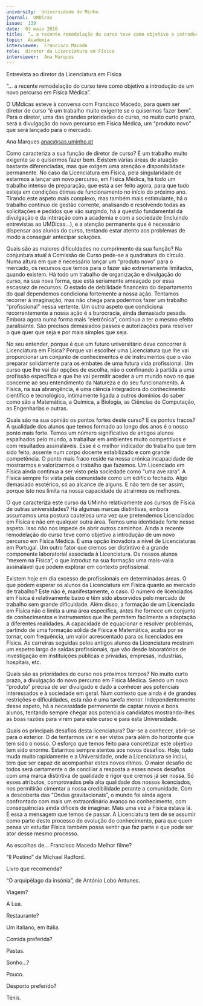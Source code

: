 ```yaml
---
university:  Universidade do Minho
journal:  UMDicas
issue:  139
date:  03 maio 2016
title:  “… a recente remodelação do curso teve como objetivo a introdução de um novo percurso em Física Médica”.
topic:  Academia
interviewee:  Francisco Macedo
role:  diretor da Licenciatura em Física
interviewer:  Ana Marques
---
```

 

 Entrevista ao diretor da Licenciatura em Física 

 “… a recente remodelação do curso teve como objetivo a introdução de um novo percurso em Física Médica”.

 O UMdicas esteve à conversa com Francisco Macedo, para quem ser diretor de curso “é um trabalho muito exigente se o quisermos fazer bem”. Para o diretor, uma das grandes prioridades do curso, no muito curto prazo, será a divulgação do novo percurso em Física Médica, um “produto novo” que será lançado para o mercado.

 Ana Marques 
 anac@sas.uminho.pt 

 Como caracteriza a sua função de diretor de curso?
 É um trabalho muito exigente se o quisermos fazer bem. Existem várias áreas de atuação bastante diferenciadas, mas que exigem uma atenção e disponibilidade permanente. No caso da Licenciatura em Física, pela singularidade de estarmos a lançar um novo percurso, em Física Médica, há todo um trabalho intenso de preparação, que está a ser feito agora, para que tudo esteja em condições ótimas de funcionamento no início do próximo ano. Tirando este aspeto mais complexo, mas também mais estimulante, há o trabalho contínuo de gestão corrente, analisando e resolvendo todas as solicitações e pedidos que vão surgindo, há a questão fundamental da divulgação e da interação com a academia e com a sociedade (incluindo entrevistas ao UMDicas…), e a atenção permanente que é necessário dispensar aos alunos do curso, tentando estar atento aos problemas de modo a conseguir antecipar soluções.

 Quais são as maiores dificuldades no cumprimento da sua função?
 Na conjuntura atual à Comissão de Curso pede-se a quadratura do círculo. Numa altura em que é necessário lançar um “produto novo” para o mercado, os recursos que temos para o fazer são extremamente limitados, quando existem. Há todo um trabalho de organização e divulgação do curso, na sua nova forma, que está seriamente ameaçado por essa escassez de recursos. O estado de debilidade financeira do departamento do qual dependemos condiciona fortemente a nossa ação. Tentamos recorrer à imaginação, mas não chega para podermos fazer um trabalho “profissional” nessa vertente. Um outro aspeto que condiciona recorrentemente a nossa ação é a burocracia, ainda demasiado pesada. Embora agora numa forma mais “eletrónica”, continua a ter o mesmo efeito paralisante. São precisos demasiados passos e autorizações para resolver o que quer que seja e por mais simples que seja.

 No seu entender, porque é que um futuro universitário deve concorrer à Licenciatura em Física?
 Porque vai escolher uma Licenciatura que lhe vai proporcionar um conjunto de conhecimentos e de instrumentos que o vão preparar solidamente para os embates de uma futura vida profissional. Um curso que lhe vai dar opções de escolha, não o confinando à partida a uma profissão específica e que lhe vai permitir aceder a um mundo novo no que concerne ao seu entendimento da Natureza e do seu funcionamento. A Física, na sua abrangência, é uma ciência integradora do conhecimento científico e tecnológico, intimamente ligada a outros domínios do saber como são a Matemática, a Química, a Biologia, as Ciências de Computação, as Engenharias e outras.

 Quais são na sua opinião os pontos fortes deste curso? E os pontos fracos?
 A qualidade dos alunos que temos formado ao longo dos anos é o nosso ponto mais forte. Temos um número significativo de antigos alunos espalhados pelo mundo, a trabalhar em ambientes muito competitivos e com resultados assinaláveis. Esse é o melhor indicador do trabalho que tem sido feito, assente num corpo docente estabilizado e com grande competência. O ponto mais fraco reside na nossa crónica incapacidade de mostrarmos e valorizarmos o trabalho que fazemos. Um Licenciado em Física ainda continua a ser visto pela sociedade como “uma ave rara”. A Física sempre foi vista pela comunidade como um edifício fechado. Algo demasiado esotérico, só ao alcance de alguns. E não tem de ser assim, porque isto nos limita na nossa capacidade de atrairmos os melhores.

 O que caracteriza este curso da UMinho relativamente aos cursos de Física de outras universidades?
 Há algumas marcas distintivas, embora assumamos uma postura cautelosa uma vez que pretendemos Licenciados em Física e não em qualquer outra área. Temos uma identidade forte nesse aspeto. Isso não nos impede de abrir outros caminhos. Ainda a recente remodelação do curso teve como objetivo a introdução de um novo percurso em Física Médica. É uma opção inovadora a nível de Licenciaturas em Portugal. Um outro fator que cremos ser distintivo é a grande componente laboratorial associada à Licenciatura. Os nossos alunos “mexem na Física”, o que introduz na sua formação uma mais-valia assinalável que podem explorar em contexto profissional.

 Existem hoje em dia excesso de profissionais em determinadas áreas. O que podem esperar os alunos da Licenciatura em Física quanto ao mercado de trabalho?
 Este não é, manifestamente, o caso. O número de licenciados em Física é relativamente baixo e têm sido absorvidos pelo mercado de trabalho sem grande dificuldade. Além disso, a formação de um Licenciado em Física não o limita a uma área específica, antes lhe fornece um conjunto de conhecimentos e instrumentos que lhe permitem facilmente a adaptação a diferentes realidades. A capacidade de equacionar e resolver problemas, partindo de uma formação sólida de Física e Matemática, acaba por se tornar, com frequência, um valor acrescentado para os licenciados em Física. As carreiras seguidas pelos antigos alunos da Licenciatura mostram um espetro largo de saídas profissionais, que vão desde laboratórios de investigação em instituições públicas e privadas, empresas, industrias, hospitais, etc.

 Quais são as prioridades do curso nos próximos tempos?
 No muito curto prazo, a divulgação do novo percurso em Física Médica. Sendo um novo “produto” precisa de ser divulgado e dado a conhecer aos potenciais interessados e à sociedade em geral. Num contexto que ainda é de grandes restrições e dificuldades, esta não é uma tarefa menor. Independentemente desse aspeto, há a necessidade permanente de captar novos e bons alunos, tentando sempre chegar aos potenciais candidatos mostrando-lhes as boas razões para virem para este curso e para esta Universidade.

 Quais os principais desafios desta licenciatura?
 Dar-se a conhecer, abrir-se para o exterior. O de tentarmos ver e ser vistos para além do horizonte que tem sido o nosso. O esforço que temos feito para concretizar este objetivo tem sido enorme. Estarmos sempre atentos aos novos desafios. Hoje, tudo muda muito rapidamente e a Universidade, onde a Licenciatura se inclui, tem que ser capaz de acompanhar estes novos ritmos. O maior desafio de todos será certamente o de conciliar a resposta a esses novos desafios com uma marca distintiva de qualidade e rigor que cremos já ser nossa. Só esses atributos, comprovados pela alta qualidade dos nossos licenciados, nos permitirão cimentar a nossa credibilidade perante a comunidade. Com a descoberta das “Ondas gravitacionais”, o mundo foi ainda agora confrontado com mais um extraordinário avanço no conhecimento, com consequências ainda difíceis de imaginar. Mais uma vez a Física estava lá. É essa a mensagem que temos de passar. A Licenciatura tem de se assumir como parte deste processo de evolução do conhecimento, para que quem pensa vir estudar Física também possa sentir que faz parte e que pode ser ator desse mesmo processo.


 As escolhas de...
 Francisco Macedo Melhor filme?

 “Il Postino” de Michael Radford.

 Livro que recomenda?

 “O arquipélago da insónia”, de António Lobo Antunes.

 Viagem?

 À Lua.

 Restaurante?

 Um italiano, em Itália.

 Comida preferida?

 Pastas.

 Sonho…?

 Pouco.

 Desporto preferido?

 Ténis.


